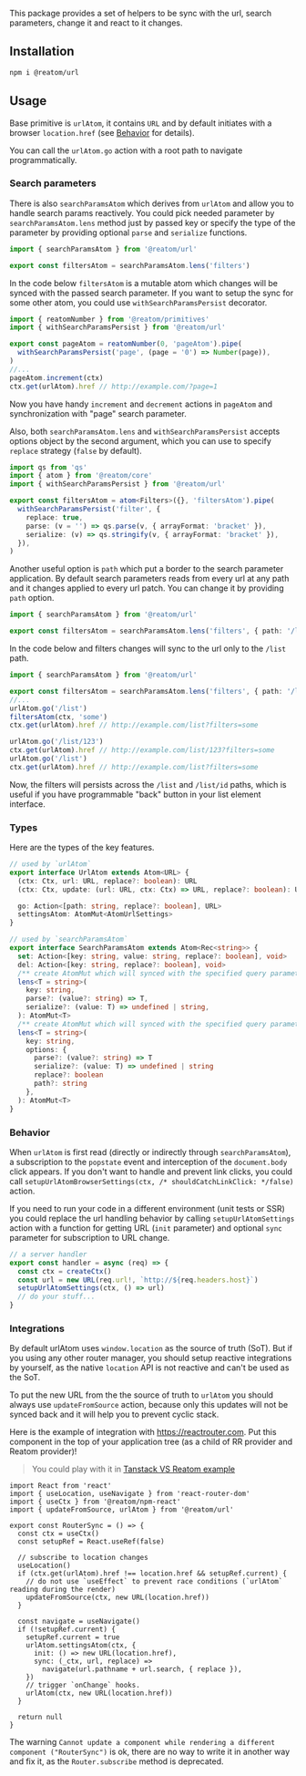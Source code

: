 This package provides a set of helpers to be sync with the url, search parameters, change it and react to it changes.

## Installation

```sh
npm i @reatom/url
```

## Usage

Base primitive is `urlAtom`, it contains `URL` and by default initiates with a browser `location.href` (see [Behavior](#behavior) for details).

You can call the `urlAtom.go` action with a root path to navigate programmatically.

### Search parameters

There is also `searchParamsAtom` which derives from `urlAtom` and allow you to handle search params reactively. You could pick needed parameter by `searchParamsAtom.lens` method just by passed key or specify the type of the parameter by providing optional `parse` and `serialize` functions.

```ts
import { searchParamsAtom } from '@reatom/url'

export const filtersAtom = searchParamsAtom.lens('filters')
```

In the code below `filtersAtom` is a mutable atom which changes will be synced with the passed search parameter. If you want to setup the sync for some other atom, you could use `withSearchParamsPersist` decorator.

```ts
import { reatomNumber } from '@reatom/primitives'
import { withSearchParamsPersist } from '@reatom/url'

export const pageAtom = reatomNumber(0, 'pageAtom').pipe(
  withSearchParamsPersist('page', (page = '0') => Number(page)),
)
//...
pageAtom.increment(ctx)
ctx.get(urlAtom).href // http://example.com/?page=1
```

Now you have handy `increment` and `decrement` actions in `pageAtom` and synchronization with "page" search parameter.

Also, both `searchParamsAtom.lens` and `withSearchParamsPersist` accepts options object by the second argument, which you can use to specify `replace` strategy (`false` by default).

```ts
import qs from 'qs'
import { atom } from '@reatom/core'
import { withSearchParamsPersist } from '@reatom/url'

export const filtersAtom = atom<Filters>({}, 'filtersAtom').pipe(
  withSearchParamsPersist('filter', {
    replace: true,
    parse: (v = '') => qs.parse(v, { arrayFormat: 'bracket' }),
    serialize: (v) => qs.stringify(v, { arrayFormat: 'bracket' }),
  }),
)
```

Another useful option is `path` which put a border to the search parameter application. By default search parameters reads from every url at any path and it changes applied to every url patch. You can change it by providing `path` option.

```ts
import { searchParamsAtom } from '@reatom/url'

export const filtersAtom = searchParamsAtom.lens('filters', { path: '/list' })
```

In the code below and filters changes will sync to the url only to the `/list` path.

```ts
import { searchParamsAtom } from '@reatom/url'

export const filtersAtom = searchParamsAtom.lens('filters', { path: '/list/*' })
//...
urlAtom.go('/list')
filtersAtom(ctx, 'some')
ctx.get(urlAtom).href // http://example.com/list?filters=some

urlAtom.go('/list/123')
ctx.get(urlAtom).href // http://example.com/list/123?filters=some
urlAtom.go('/list')
ctx.get(urlAtom).href // http://example.com/list?filters=some
```

Now, the filters will persists across the `/list` and `/list/id` paths, which is useful if you have programmable "back" button in your list element interface.

### Types

Here are the types of the key features.

```ts
// used by `urlAtom`
export interface UrlAtom extends Atom<URL> {
  (ctx: Ctx, url: URL, replace?: boolean): URL
  (ctx: Ctx, update: (url: URL, ctx: Ctx) => URL, replace?: boolean): URL

  go: Action<[path: string, replace?: boolean], URL>
  settingsAtom: AtomMut<AtomUrlSettings>
}

// used by `searchParamsAtom`
export interface SearchParamsAtom extends Atom<Rec<string>> {
  set: Action<[key: string, value: string, replace?: boolean], void>
  del: Action<[key: string, replace?: boolean], void>
  /** create AtomMut which will synced with the specified query parameter */
  lens<T = string>(
    key: string,
    parse?: (value?: string) => T,
    serialize?: (value: T) => undefined | string,
  ): AtomMut<T>
  /** create AtomMut which will synced with the specified query parameter */
  lens<T = string>(
    key: string,
    options: {
      parse?: (value?: string) => T
      serialize?: (value: T) => undefined | string
      replace?: boolean
      path?: string
    },
  ): AtomMut<T>
}
```

### Behavior

When `urlAtom` is first read (directly or indirectly through `searchParamsAtom`), a subscription to the `popstate` event and interception of the `document.body` click appears. If you don't want to handle and prevent link clicks, you could call `setupUrlAtomBrowserSettings(ctx, /* shouldCatchLinkClick: */false)` action.

If you need to run your code in a different environment (unit tests or SSR) you could replace the url handling behavior by calling `setupUrlAtomSettings` action with a function for getting URL (`init` parameter) and optional `sync` parameter for subscription to URL change.

```ts
// a server handler
export const handler = async (req) => {
  const ctx = createCtx()
  const url = new URL(req.url!, `http://${req.headers.host}`)
  setupUrlAtomSettings(ctx, () => url)
  // do your stuff...
}
```

### Integrations

By default urlAtom uses `window.location` as the source of truth (SoT). But if you using any other router manager, you should setup reactive integrations by yourself, as the native `location` API is not reactive and can't be used as the SoT.

To put the new URL from the the source of truth to `urlAtom` you should always use `updateFromSource` action, because only this updates will not be synced back and it will help you to prevent cyclic stack.

Here is the example of integration with https://reactrouter.com. Put this component in the top of your application tree (as a child of RR provider and Reatom provider)!

> You could play with it in [Tanstack VS Reatom example](https://github.com/artalar/reatom/blob/v3/examples/tanstack-vs-reatom)

```tsx
import React from 'react'
import { useLocation, useNavigate } from 'react-router-dom'
import { useCtx } from '@reatom/npm-react'
import { updateFromSource, urlAtom } from '@reatom/url'

export const RouterSync = () => {
  const ctx = useCtx()
  const setupRef = React.useRef(false)

  // subscribe to location changes
  useLocation()
  if (ctx.get(urlAtom).href !== location.href && setupRef.current) {
    // do not use `useEffect` to prevent race conditions (`urlAtom` reading during the render)
    updateFromSource(ctx, new URL(location.href))
  }

  const navigate = useNavigate()
  if (!setupRef.current) {
    setupRef.current = true
    urlAtom.settingsAtom(ctx, {
      init: () => new URL(location.href),
      sync: (_ctx, url, replace) =>
        navigate(url.pathname + url.search, { replace }),
    })
    // trigger `onChange` hooks.
    urlAtom(ctx, new URL(location.href))
  }

  return null
}
```

The warning `Cannot update a component while rendering a different component ("RouterSync")` is ok, there are no way to write it in another way and fix it, as the `Router.subscribe` method is deprecated.
